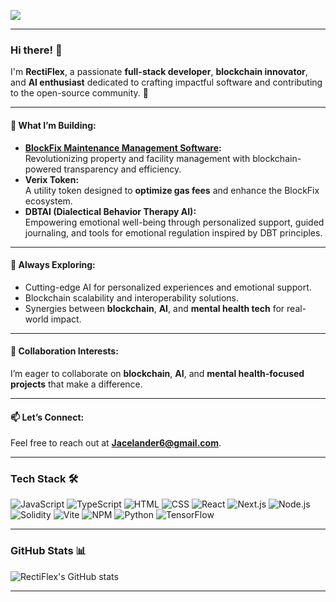 ![](https://komarev.com/ghpvc/?username=Rectiflex)

---

### Hi there! 👋  

I'm **RectiFlex**, a passionate **full-stack developer**, **blockchain innovator**, and **AI enthusiast** dedicated to crafting impactful software and contributing to the open-source community. 🚀  

---

#### 🌟 What I’m Building:
- **[BlockFix Maintenance Management Software](https://github.com/your-link):**  
   Revolutionizing property and facility management with blockchain-powered transparency and efficiency.  
- **Verix Token:**  
   A utility token designed to **optimize gas fees** and enhance the BlockFix ecosystem.  
- **DBTAI (Dialectical Behavior Therapy AI):**  
   Empowering emotional well-being through personalized support, guided journaling, and tools for emotional regulation inspired by DBT principles.  

---

#### 🌱 Always Exploring:
- Cutting-edge AI for personalized experiences and emotional support.  
- Blockchain scalability and interoperability solutions.  
- Synergies between **blockchain**, **AI**, and **mental health tech** for real-world impact.  

---

#### 🤝 Collaboration Interests:
I’m eager to collaborate on **blockchain**, **AI**, and **mental health-focused projects** that make a difference.

---

#### 📫 Let’s Connect:
Feel free to reach out at **[Jacelander6@gmail.com](mailto:Jacelander6@gmail.com)**.  

---

### Tech Stack 🛠️  

![JavaScript](https://skillicons.dev/icons?i=js)  ![TypeScript](https://skillicons.dev/icons?i=ts)  ![HTML](https://skillicons.dev/icons?i=html)  ![CSS](https://skillicons.dev/icons?i=css)  ![React](https://skillicons.dev/icons?i=react) ![Next.js](https://skillicons.dev/icons?i=nextjs)  ![Node.js](https://skillicons.dev/icons?i=nodejs)  ![Solidity](https://skillicons.dev/icons?i=solidity)  ![Vite](https://skillicons.dev/icons?i=vite)  ![NPM](https://skillicons.dev/icons?i=npm)  ![Python](https://skillicons.dev/icons?i=python)  ![TensorFlow](https://skillicons.dev/icons?i=tensorflow)  

---

### GitHub Stats 📊  

![RectiFlex's GitHub stats](https://github-readme-stats.vercel.app/api?username=RectiFlex&show_icons=true&theme=radical)  

---
